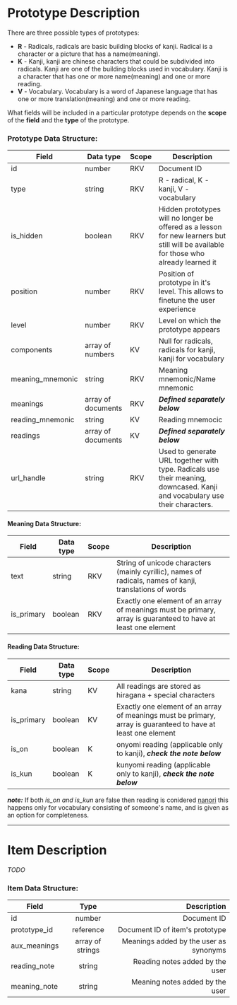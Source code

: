 # Prototype Description
There are three possible types of prototypes:
* **R** - Radicals, radicals are basic building blocks of kanji. Radical is a character or a picture that has a name(meaning).
* **K** - Kanji, kanji are chinese characters that could be subdivided into radicals. Kanji are one of the building blocks used in vocabulary. Kanji is a character that has one or more name(meaning) and one or more reading.
* **V** - Vocabulary. Vocabulary is a word of Japanese language that has one or more translation(meaning) and one or more reading.

What fields will be included in a particular prototype depends on the **scope** of the **field** and the **type** of the prototype.

### Prototype Data Structure:
| Field | Data type | Scope | Description |
| --- | --- | --- | --- |
| id | number | RKV | Document ID |
| type | string | RKV | R - radical, K - kanji, V - vocabulary |
| is_hidden | boolean | RKV | Hidden prototypes will no longer be offered as a lesson for new learners but still will be available for those who already learned it |
| position | number | RKV | Position of prototype in it's level. This allows to finetune the user experience |
| level | number | RKV | Level on which the prototype appears |
| components | array of numbers | KV | Null for radicals, radicals for kanji, kanji for vocabulary |
| meaning_mnemonic | string | RKV | Meaning mnemonic/Name mnemonic |
| meanings | array of documents | RKV | ***Defined separately below*** |
| reading_mnemonic | string | KV | Reading mnemocic |
| readings | array of documents | KV |  ***Defined separately below*** |
| url_handle | string | RKV | Used to generate URL together with type. Radicals use their meaning, downcased. Kanji and vocabulary use their characters. 

#### Meaning Data Structure:
| Field | Data type | Scope | Description |
| --- | --- | --- | --- |
| text | string | RKV | String of unicode characters (mainly cyrillic), names of radicals, names of kanji, translations of words |
| is_primary | boolean | RKV | Exactly one element of an array of meanings must be primary, array is guaranteed to have at least one element |

#### Reading Data Structure:
| Field | Data type | Scope | Description |
| --- | --- | --- | --- |
| kana | string | KV | All readings are stored as hiragana + special characters |
| is_primary | boolean | KV | Exactly one element of an array of meanings must be primary, array is guaranteed to have at least one element |
| is_on | boolean | K | onyomi reading (applicable only to kanji), ***check the note below*** |
| is_kun | boolean | K | kunyomi reading (applicable only to kanji), ***check the note below*** |

***note:*** If both *is_on and is_kun* are false then reading is conidered [nanori](https://en.wikipedia.org/wiki/Nanori) this happens only for vocabulary consisting of someone's name, and is given as an option for completeness.

---
# Item Description
*TODO*

### Item Data Structure:
| Field | Type | Description |
| ----- |:----:| -----------:|
| id | number | Document ID |
| prototype_id | reference | Document ID of item's prototype |
| aux_meanings | array of strings | Meanings added by the user as synonyms | 
| reading_note | string | Reading notes added by the user | 
| meaning_note | string | Meaning notes added by the user | 
